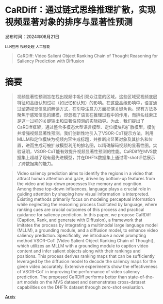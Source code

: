# CaRDiff：通过链式思维推理扩散，实现视频显著对象的排序与显著性预测

发布时间：2024年08月21日

`LLM应用` `视频处理` `人工智能`

> CaRDiff: Video Salient Object Ranking Chain of Thought Reasoning for Saliency Prediction with Diffusion

# 摘要

> 视频显著性预测旨在找出视频中吸引观众注意的区域，这些区域受视频底层特征和高级认知过程（如记忆和认知）的影响。在这些高级影响中，语言通过塑造视觉信息的解读方式，在引导注意力方面扮演关键角色。现有方法多聚焦于感知信息的建模，却忽视了语言在推理过程中的作用，而排名线索正是这一过程的关键输出和显著性预测的实际指导。为此，我们提出了CaRDiff框架，通过整合多模态大型语言模型、定位模块和扩散模型，模仿并增强视频显著性预测。我们创新性地引入了VSOR-CoT提示方法，利用MLLM和定位模块为视频内容生成标题，并推断出显著对象及其排名和位置，进而生成可被扩散模型利用的排名图，以精确解码视频的显著性图。实验证明，VSOR-CoT能有效提升视频显著性预测的性能。CaRDiff在MVS数据集上超越了现有最先进模型，并在DHF1k数据集上通过零-shot评估展示了跨数据集的能力。

> Video saliency prediction aims to identify the regions in a video that attract human attention and gaze, driven by bottom-up features from the video and top-down processes like memory and cognition. Among these top-down influences, language plays a crucial role in guiding attention by shaping how visual information is interpreted. Existing methods primarily focus on modeling perceptual information while neglecting the reasoning process facilitated by language, where ranking cues are crucial outcomes of this process and practical guidance for saliency prediction. In this paper, we propose CaRDiff (Caption, Rank, and generate with Diffusion), a framework that imitates the process by integrating a multimodal large language model (MLLM), a grounding module, and a diffusion model, to enhance video saliency prediction. Specifically, we introduce a novel prompting method VSOR-CoT (Video Salient Object Ranking Chain of Thought), which utilizes an MLLM with a grounding module to caption video content and infer salient objects along with their rankings and positions. This process derives ranking maps that can be sufficiently leveraged by the diffusion model to decode the saliency maps for the given video accurately. Extensive experiments show the effectiveness of VSOR-CoT in improving the performance of video saliency prediction. The proposed CaRDiff performs better than state-of-the-art models on the MVS dataset and demonstrates cross-dataset capabilities on the DHF1k dataset through zero-shot evaluation.

[Arxiv](https://arxiv.org/abs/2408.12009)